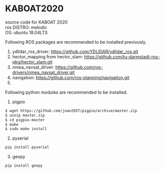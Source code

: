 # KABOAT2020
source code for KABOAT 2020 </br>
ros DISTRO: melodic </br>
OS: ubuntu 18.04LTS

Following ROS packages are recommended to be installed previously.

1. ydlidar_ros_driver: https://github.com/YDLIDAR/ydlidar_ros.git
2. hector_mapping from hector_slam: https://github.com/tu-darmstadt-ros-pkg/hector_slam.git
3. nmea_navsat_driver: https://github.com/ros-drivers/nmea_navsat_driver.git
4. navigation: https://github.com/ros-planning/navigation.git 
5. 

Following python modules are recommended to be installed.
1. pigpio
```sh
$ wget https://github.com/joan2937/pigpio/archive/master.zip
$ unzip master.zip
$ cd pigpio-master
$ make
$ sudo make install
```
2. pyserial
```sh
pip install pyserial
```

3. geopy
```sh
pip install geopy
```


